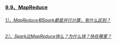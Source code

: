 ### [9.9、MapReduce]()
###### [1）、MapReduce和Spark都是并行计算，有什么区别？]()
###### [2）、Spark比MapReduce快么？为什么快？快在哪里？]()